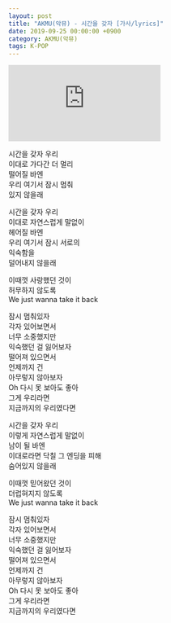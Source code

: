 ```yaml
---
layout: post
title: "AKMU(악뮤) - 시간을 갖자 [가사/lyrics]"
date: 2019-09-25 00:00:00 +0900
category: AKMU(악뮤)
tags: K-POP
---
```


<div class="youtube-iframe-container iframe-16-to-9">
    <iframe src="https://www.youtube.com/embed/GoBZw2VYPxA" title="AKMU(악뮤) - 시간을 갖자" frameborder="0" allow="accelerometer; autoplay; clipboard-write; encrypted-media; gyroscope; picture-in-picture; web-share" allowfullscreen></iframe>
</div>

시간을 갖자 우리  
이대로 가다간 더 멀리  
떨어질 바엔  
우리 여기서 잠시 멈춰  
있지 않을래

시간을 갖자 우리  
이대로 자연스럽게 말없이  
헤어질 바엔  
우리 여기서 잠시 서로의  
익숙함을  
덜어내지 않을래

이때껏 사랑했던 것이  
허무하지 않도록  
We just wanna take it back

잠시 멈춰있자  
각자 있어보면서  
너무 소중했지만  
익숙했던 걸 잃어보자  
떨어져 있으면서  
언제까지 건  
아무렇지 않아보자  
Oh 다시 못 보아도 좋아  
그게 우리라면  
지금까지의 우리였다면

시간을 갖자 우리  
이렇게 자연스럽게 말없이  
남이 될 바엔  
이대로라면 닥칠 그 엔딩을 피해   
숨어있지 않을래

이때껏 믿어왔던 것이  
더럽혀지지 않도록  
We just wanna take it back

잠시 멈춰있자  
각자 있어보면서  
너무 소중했지만  
익숙했던 걸 잃어보자  
떨어져 있으면서  
언제까지 건  
아무렇지 않아보자  
Oh 다시 못 보아도 좋아  
그게 우리라면  
지금까지의 우리였다면